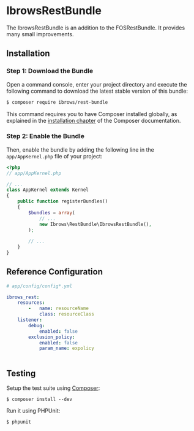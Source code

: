 # IbrowsRestBundle

The IbrowsRestBundle is an addition to the FOSRestBundle. It provides many small improvements.

## Installation

### Step 1: Download the Bundle

Open a command console, enter your project directory and execute the
following command to download the latest stable version of this bundle:

```bash
$ composer require ibrows/rest-bundle
```

This command requires you to have Composer installed globally, as explained
in the [installation chapter](https://getcomposer.org/doc/00-intro.md)
of the Composer documentation.

### Step 2: Enable the Bundle

Then, enable the bundle by adding the following line in the `app/AppKernel.php`
file of your project:

```php
<?php
// app/AppKernel.php

// ...
class AppKernel extends Kernel
{
    public function registerBundles()
    {
        $bundles = array(
            // ...
            new Ibrows\RestBundle\IbrowsRestBundle(),
        );
        
        // ...
    }
}
```

## Reference Configuration

```yaml
# app/config/config*.yml

ibrows_rest:
    resources:
        -   name: resourceName
            class: resourceClass
    listener:
        debug:
            enabled: false
        exclusion_policy:
            enabled: false
            param_name: expolicy
           
```


Testing
-------

Setup the test suite using [Composer](http://getcomposer.org/):

    $ composer install --dev

Run it using PHPUnit:

    $ phpunit